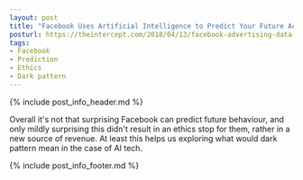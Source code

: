 ```yaml
---
layout: post
title: "Facebook Uses Artificial Intelligence to Predict Your Future Actions for Advertisers, Says Confidential Document"
posturl: https://theintercept.com/2018/04/13/facebook-advertising-data-artificial-intelligence-ai/
tags:
- Facebook
- Prediction
- Ethics
- Dark pattern
---
```


{% include post_info_header.md %}

Overall it's not that surprising Facebook can predict future behaviour, and only mildly surprising this didn't result in an ethics stop for them, rather in a new source of revenue. At least this helps us exploring what would dark pattern mean in the case of AI tech.

<!--more-->
{% include post_info_footer.md %}
